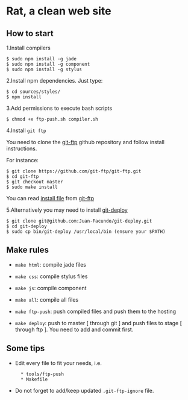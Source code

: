 # Rat, a clean web site

## How to start

1.Install compilers

    $ sudo npm install -g jade
    $ sudo npm install -g component
    $ sudo npm install -g stylus

2.Install npm dependencies. Just type:

    $ cd sources/styles/
    $ npm install

3.Add permissions to execute bash scripts

    $ chmod +x ftp-push.sh compiler.sh

4.Install `git ftp`

You need to clone the [git-ftp](https://github.com/git-ftp/git-ftp) github repository and follow install instructions.

For instance:

    $ git clone https://github.com/git-ftp/git-ftp.git
    $ cd git-ftp
    $ git checkout master
    $ sudo make install

You can read [install file](https://github.com/git-ftp/git-ftp/blob/master/INSTALL.md) from [git-ftp](https://github.com/git-ftp/git-ftp)

5.Alternatively you may need to install 
[git-deploy](git@github.com:Juan-Facundo/git-deploy.git)

    $ git clone git@github.com:Juan-Facundo/git-deploy.git
    $ cd git-deploy
    $ sudo cp bin/git-deploy /usr/local/bin (ensure your $PATH)

## Make rules

  - `make html`: compile jade files

  - `make css`: compile stylus files

  - `make js`: compile component

  - `make all`: compile all files

  - `make ftp-push`: push compiled files and push them to the hosting

  - `make deploy`: push to master [ through git ] and push files to stage [ through ftp ]. You need to add and
  commit first.

## Some tips

- Edit every file to fit your needs, i.e.

        * tools/ftp-push
        * Makefile

- Do not forget to add/keep updated `.git-ftp-ignore` file.
